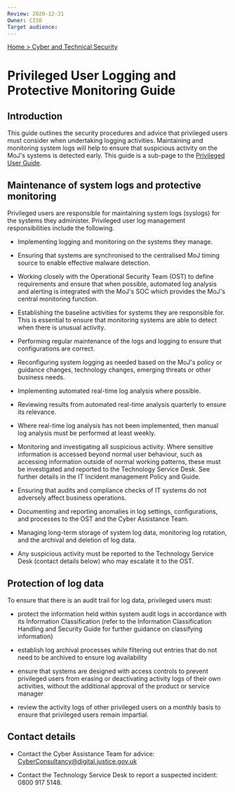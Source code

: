 ```yaml
---
Review: 2020-12-31
Owner: CISO
Target audience:
---
```


[Home > Cyber and Technical Security](home-security-policies-guides.md)

# Privileged User Logging and Protective Monitoring Guide

## Introduction

This guide outlines the security procedures and advice that privileged users must consider when undertaking logging activities. Maintaining and monitoring system logs will help to ensure that suspicious activity on the MoJ's systems is detected early. This guide is a sub-page to the [Privileged User Guide](../privileged-user-guide/).

## Maintenance of system logs and protective monitoring

Privileged users are responsible for maintaining system logs (syslogs) for the systems they administer. Privileged user log management responsibilities include the following.

 - Implementing logging and monitoring on the systems they manage.

 - Ensuring that systems are synchronised to the centralised MoJ timing source to enable effective malware detection.

 - Working closely with the Operational Security Team (OST) to define requirements and ensure that when possible, automated log analysis and alerting is integrated with the MoJ's SOC which provides the MoJ's central monitoring function.

 - Establishing the baseline activities for systems they are responsible for. This is essential to ensure that monitoring systems are able to detect when there is unusual activity.

 - Performing regular maintenance of the logs and logging to ensure that configurations are correct.

 - Reconfiguring system logging as needed based on the MoJ's policy or guidance changes, technology changes, emerging threats or other business needs.

 - Implementing automated real-time log analysis where possible.

 - Reviewing results from automated real-time analysis quarterly to ensure its relevance.

 - Where real-time log analysis has not been implemented, then manual log analysis must be performed at least weekly.

 - Monitoring and investigating all suspicious activity. Where sensitive information is accessed beyond normal user behaviour, such as accessing information outside of normal working patterns, these must be investigated and reported to the Technology Service Desk. See further details in the IT Incident management Policy and Guide.

 - Ensuring that audits and compliance checks of IT systems do not adversely affect business operations.

 - Documenting and reporting anomalies in log settings, configurations, and processes to the OST and the Cyber Assistance Team.

 - Managing long-term storage of system log data, monitoring log rotation, and the archival and deletion of log data.

 - Any suspicious activity must be reported to the Technology Service Desk (contact details below) who may escalate it to the OST.

## Protection of log data

To ensure that there is an audit trail for log data, privileged users must:

 - protect the information held within system audit logs in accordance with its Information Classification (refer to the Information Classification Handling and Security Guide for further guidance on classifying information)

 - establish log archival processes while filtering out entries that do not need to be archived to ensure log availability

 - ensure that systems are designed with access controls to prevent privileged users from erasing or deactivating activity logs of their own activities, without the additional approval of the product or service manager

 - review the activity logs of other privileged users on a monthly basis to ensure that privileged users remain impartial.

## Contact details

 - Contact the Cyber Assistance Team for advice: [CyberConsultancy@digital.justice.gov.uk](mailto:CyberConsultancy@digital.justice.gov.uk)

 - Contact the Technology Service Desk to report a suspected incident: 0800 917 5148.
